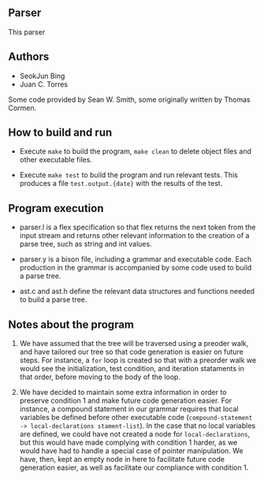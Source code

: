 ## Parser

This parser

## Authors
- SeokJun Bing
- Juan C. Torres

Some code provided by Sean W. Smith, some originally written by Thomas Cormen.

## How to build and run

- Execute `make` to build the program, `make clean` to delete object files and other executable files.

- Execute `make test` to build the program and run relevant tests. This produces a file `test.output.{date}` with the results of the test.

## Program execution
- parser.l is a flex specification so that flex returns the next token from the input stream and returns other relevant information to the creation of a parse tree, such as string and int values.

- parser.y is a bison file, including a grammar and executable code. Each production in the grammar is accompanied by some code used to build a parse tree.

- ast.c and ast.h define the relevant data structures and functions needed to build a parse tree.

## Notes about the program

1. We have assumed that the tree will be traversed using a preoder walk, and have tailored our tree so that code generation is easier on future steps. For instance, a `for` loop is created so that with a preorder walk we would see the initialization, test condition, and iteration stataments in that order, before moving to the body of the loop.

2. We have decided to maintain some extra information in order to preserve condition 1 and make future code generation easier. For instance, a compound statement in our grammar requires that local variables be defined before other executable code (`compound-statement -> local-declarations stament-list`). In the case that no local variables are defined, we could have not created a node for `local-declarations`, but this would have made complying with condition 1 harder, as we would have had to handle a special case of pointer manipulation. We have, then, kept an empty node in here to facilitate future code generation easier, as well as facilitate our compliance with condition 1.
